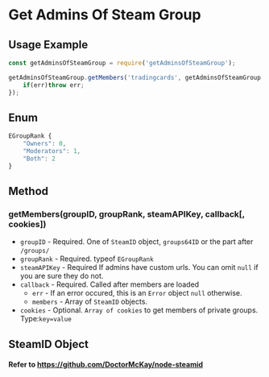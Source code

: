 # Get Admins Of Steam Group
## Usage Example
```javascript
const getAdminsOfSteamGroup = require('getAdminsOfSteamGroup');

getAdminsOfSteamGroup.getMembers('tradingcards', getAdminsOfSteamGroup.EGroupRank.Both, /*YourSteamApiKey*/, (err, members) => {
    if(err)throw err;
});
```
## Enum
```javascript
EGroupRank {
    "Owners": 0,
    "Moderators": 1,
    "Both": 2
}
```
## Method
### getMembers(groupID, groupRank, steamAPIKey, callback[, cookies])
- `groupID` - Required. One of `SteamID` object, `groups64ID` or the part after `/groups/`
- `groupRank` - Required. typeof `EGroupRank`
- `steamAPIKey` - Required If admins have custom urls. You can omit `null` if you are sure they do not.
- `callback` - Required. Called after members are loaded
    - `err` - If an error occured, this is an `Error` object `null` otherwise.
    - `members` - Array of `SteamID` objects.
- `cookies` - Optional. `Array of cookies` to get members of private groups. Type:`key=value`
## SteamID Object
#### Refer to https://github.com/DoctorMcKay/node-steamid